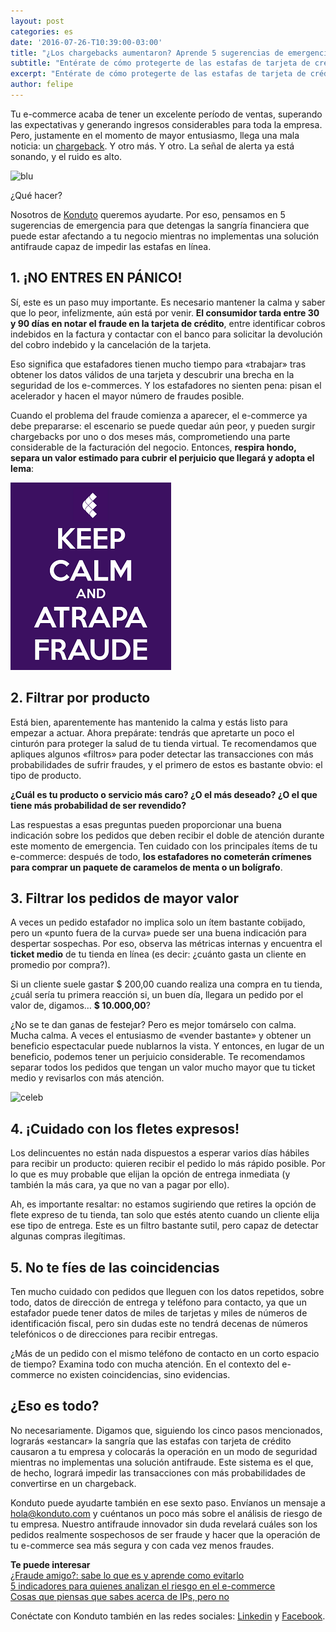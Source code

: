 ```yaml
---
layout: post
categories: es
date: '2016-07-26-T10:39:00-03:00'
title: "¿Los chargebacks aumentaron? Aprende 5 sugerencias de emergencia para protegerte de fraudes"
subtitle: "Entérate de cómo protegerte de las estafas de tarjeta de crédito mientras no implantas una solución antifraude"
excerpt: "Entérate de cómo protegerte de las estafas de tarjeta de crédito mientras no implantas una solución antifraude."
author: felipe
---
```

Tu e-commerce acaba de tener un excelente período de ventas, superando las expectativas y generando ingresos considerables para toda la empresa. Pero, justamente en el momento de mayor entusiasmo, llega una mala noticia: un [chargeback](https://blog.konduto.com/es/2016/05/que-hacer-al-recibir-el-primer-chargeback/?utm_source=konduto&utm_medium=blog-es&utm_campaign=conteudo). Y otro más. Y otro. La señal de alerta ya está sonando, y el ruido es alto.

![blu](/images/160112-blu.gif)

¿Qué hacer?

Nosotros de [Konduto](http://www.konduto.com/es/?utm_source=konduto&utm_medium=blog-es&utm_campaign=conteudo) queremos ayudarte. Por eso, pensamos en 5 sugerencias de emergencia para que detengas la sangría financiera que puede estar afectando a tu negocio mientras no implementas una solución antifraude capaz de impedir las estafas en línea.

## 1. ¡NO ENTRES EN PÁNICO!

Sí, este es un paso muy importante. Es necesario mantener la calma y saber que lo peor, infelizmente, aún está por venir. **El consumidor tarda entre 30 y 90 días en notar el fraude en la tarjeta de crédito**, entre identificar cobros indebidos en la factura y contactar con el banco para solicitar la devolución del cobro indebido y la cancelación de la tarjeta.

Eso significa que estafadores tienen mucho tiempo para «trabajar» tras obtener los datos válidos de una tarjeta y descubrir una brecha en la seguridad de los e-commerces. Y los estafadores no sienten pena: pisan el acelerador y hacen el mayor número de fraudes posible.

Cuando el problema del fraude comienza a aparecer, el e-commerce ya debe prepararse: el escenario se puede quedar aún peor, y pueden surgir chargebacks por uno o dos meses más, comprometiendo una parte considerable de la facturación del negocio. Entonces, **respira hondo, separa un valor estimado para cubrir el perjuicio que llegará y adopta el lema**:

![kc](/images/160726-kpcf-es.png)

## 2. Filtrar por producto

Está bien, aparentemente has mantenido la calma y estás listo para empezar a actuar. Ahora prepárate: tendrás que apretarte un poco el cinturón para proteger la salud de tu tienda virtual. Te recomendamos que apliques algunos «filtros» para poder detectar las transacciones con más probabilidades de sufrir fraudes, y el primero de estos es bastante obvio: el tipo de producto.

**¿Cuál es tu producto o servicio más caro? ¿O el más deseado? ¿O el que tiene más probabilidad de ser revendido?**

Las respuestas a esas preguntas pueden proporcionar una buena indicación sobre los pedidos que deben recibir el doble de atención durante este momento de emergencia. Ten cuidado con los principales ítems de tu e-commerce: después de todo, **los estafadores no cometerán crímenes para comprar un paquete de caramelos de menta o un bolígrafo**.

## 3. Filtrar los pedidos de mayor valor

A veces un pedido estafador no implica solo un ítem bastante cobijado, pero un «punto fuera de la curva» puede ser una buena indicación para despertar sospechas. Por eso, observa las métricas internas y encuentra el **ticket medio** de tu tienda en línea (es decir: ¿cuánto gasta un cliente en promedio por compra?).

Si un cliente suele gastar $ 200,00 cuando realiza una compra en tu tienda, ¿cuál sería tu primera reacción si, un buen día, llegara un pedido por el valor de, digamos… **$ 10.000,00**?

¿No se te dan ganas de festejar? Pero es mejor tomárselo con calma. Mucha calma. A veces el entusiasmo de «vender bastante» y obtener un beneficio espectacular puede nublarnos la vista. Y entonces, en lugar de un beneficio, podemos tener un perjuicio considerable. Te recomendamos separar todos los pedidos que tengan un valor mucho mayor que tu ticket medio y revisarlos con más atención.

![celeb](/images/160112-celebration.gif)

## 4. ¡Cuidado con los fletes expresos!

Los delincuentes no están nada dispuestos a esperar varios días hábiles para recibir un producto: quieren recibir el pedido lo más rápido posible. Por lo que es muy probable que elijan la opción de entrega inmediata (y también la más cara, ya que no van a pagar por ello).

Ah, es importante resaltar: no estamos sugiriendo que retires la opción de flete expreso de tu tienda, tan solo que estés atento cuando un cliente elija ese tipo de entrega. Este es un filtro bastante sutil, pero capaz de detectar algunas compras ilegítimas.

## 5. No te fíes de las coincidencias

Ten mucho cuidado con pedidos que lleguen con los datos repetidos, sobre todo, datos de dirección de entrega y teléfono para contacto, ya que un estafador puede tener datos de miles de tarjetas y miles de números de identificación fiscal, pero sin dudas este no tendrá decenas de números telefónicos o de direcciones para recibir entregas.

¿Más de un pedido con el mismo teléfono de contacto en un corto espacio de tiempo? Examina todo con mucha atención. En el contexto del e-commerce no existen coincidencias, sino evidencias.

## ¿Eso es todo?

No necesariamente. Digamos que, siguiendo los cinco pasos mencionados, lograrás «estancar» la sangría que las estafas con tarjeta de crédito causaron a tu empresa y colocarás la operación en un modo de seguridad mientras no implementas una solución antifraude. Este sistema es el que, de hecho, logrará impedir las transacciones con más probabilidades de convertirse en un chargeback.

Konduto puede ayudarte también en ese sexto paso. Envíanos un mensaje a [hola@konduto.com](hola@konduto.com) y cuéntanos un poco más sobre el análisis de riesgo de tu empresa. Nuestro antifraude innovador sin duda revelará cuáles son los pedidos realmente sospechosos de ser fraude y hacer que la operación de tu e-commerce sea más segura y con cada vez menos fraudes.

**Te puede interesar**  
[¿Fraude amigo?: sabe lo que es y aprende como evitarlo](https://blog.konduto.com/es/2016/05/que-es-un-fraude-amigo/?utm_source=konduto&utm_medium=blog-es&utm_campaign=conteudo)  
[5 indicadores para quienes analizan el riesgo en el e-commerce](https://blog.konduto.com/es/2016/06/5-indicadores-del-analisis-de-riesgo-en-el-ecommerce/?utm_source=konduto&utm_medium=blog-es&utm_campaign=conteudo)  
[Cosas que piensas que sabes acerca de IPs, pero no](https://blog.konduto.com/es/2016/06/conoce-4-mitos-acerca-de-ips/?utm_source=konduto&utm_medium=blog-es&utm_campaign=conteudo)

Conéctate con Konduto también en las redes sociales: [Linkedin](https://www.linkedin.com/company/konduto?trk=company_logo) y [Facebook](https://www.facebook.com/konduto?fref=ts).